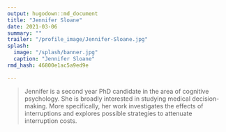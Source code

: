 ```yaml
---
output: hugodown::md_document
title: "Jennifer Sloane"
date: 2021-03-06
summary: ""
trailer: "/profile_image/Jennifer-Sloane.jpg"
splash:
  image: "/splash/banner.jpg"
  caption: "Jennifer Sloane"
rmd_hash: 46800e1ac5a9ed9e

---
```


> Jennifer is a second year PhD candidate in the area of cognitive psychology. She is broadly interested in studying medical decision-making. More specifically, her work investigates the effects of interruptions and explores possible strategies to attenuate interruption costs.

